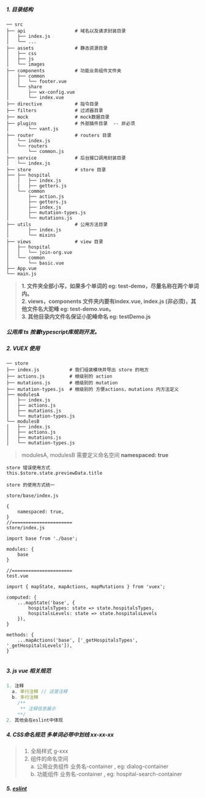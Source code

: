 ##### 1. 目录结构
    ── src
    ├── api                  # 域名以及请求封装目录
    │   ├── index.js
    │   └── ...
    ├── assets               # 静态资源目录
    │   ├── css
    │   ├── js
    │   └── images
    ├── components           # 功能业务组件文件夹
    │   ├── common
    │   │   └── footer.vue
    │   └── share            
    │       ├── wx-config.vue   
    │       └── index.vue
    ├── directive            # 指令目录
    ├── filters              # 过滤器目录
    ├── mock                 # mock数据目录
    ├── plugins              # 外部插件目录  -- 非必须
    │       └── vant.js
    ├── router               # routers 目录
    │   └── index.js
    │   └── routers
    │       └── common.js
    ├── service              # 后台接口调用封装目录
    │   └── index.js
    ├── store                # store 目录
    ├── ├── hospital 
    │   │   ├── index.js
    │   |   ├── getters.js
    │   └── common
    │       ├── action.js
    │       ├── getters.js
    │       ├── index.js
    │       ├── mutation-types.js
    │       └── mutations.js
    ├── utils                # 公用方法目录
    │       ├── index.js
    │       └── mixins
    ├── views                # view 目录
    │   ├── hospital
    │   │   └── join-org.vue
    │   └── common
    │       └── basic.vue
    ├── App.vue
    └── main.js

> **1. 文件夹全部小写，如果多个单词的 eg: test-demo，尽量名称在两个单词内。**  
> **2. views，components 文件夹内要有index.vue, index.js (非必须)，其他文件名大驼峰 eg: test-demo.vue。**  
> **3. 其他目录内文件名保证小驼峰命名 eg: testDemo.js**

##### 公用库 ts 按着typescript库规则开发。

##### 2. VUEX 使用
    ── store
    ├── index.js           # 我们组装模块并导出 store 的地方
    ├── actions.js         # 根级别的 action
    ├── mutations.js       # 根级别的 mutation
    ├── mutation-types.js  # 根级别的 方便actions，mutations 内方法定义
    ├── modulesA
    │   ├── index.js           
    │   ├── actions.js         
    │   ├── mutations.js       
    │   └── mutation-types.js
    └── modulesB
    │   ├── index.js           
    │   ├── actions.js         
    │   ├── mutations.js       
    │   └── mutation-types.js
> modulesA, modulesB 需要定义命名空间 **namespaced: true**

```
store 错误使用方式
this.$store.state.previewData.title

store 的使用方式统一

store/base/index.js

{
    namespaced: true,
}
//======================
store/index.js

import base from './base';

modules: {
    base
}

//======================
test.vue

import { mapState, mapActions, mapMutations } from 'vuex';

computed: {
    ...mapState('base', {
        hospitalsTypes: state => state.hospitalsTypes,
        hospitalsLevels: state => state.hospitalsLevels
    }),
}

methods: {
    ...mapActions('base', ['_getHospitalsTypes', '_getHospitalsLevels']),
}


```

##### 3. js vue 相关规范 
```javascript
1. 注释
  a. 单行注释 // 这是注释
  b. 多行注释 
    /** 
     ** 注释信息展示 
    **/
2. 其他会在eslint中体现
```
##### 4. CSS命名规范 多单词必带中划线 xx-xx-xx
> 1. 全局样式 g-xxx
> 2. 组件的命名空间  
>   a. 公用业务组件 业务名-container , eg: dialog-container  
>   b. 功能组件     业务名-container , eg: hospital-search-container

##### 5. [eslint](<https://github.com/souse/blog/blob/master/vue/eslint.md>)

